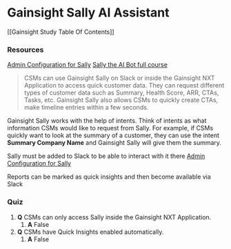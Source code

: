 # Gainsight Sally AI Assistant 

[[Gainsight Study Table Of Contents]]

### Resources 
[Admin Configuration for Sally](https://support.gainsight.com/Gainsight_NXT/Sally_AI_Bot/Sally_for_Slack/Admin_Guides/Admin_Configuration_for_Sally#Configure_Users_to_Sally)
[Sally the AI Bot full course](https://education.gainsight.com/sally-the-ai-bot)


>CSMs can use Gainsight Sally on Slack or inside the Gainsight NXT Application to access quick customer data. They can request different types of customer data such as Summary, Health Score, ARR, CTAs, Tasks, etc. Gainsight Sally also allows CSMs to quickly create CTAs, make timeline entries within a few seconds.
>
Gainsight Sally works with the help of intents. Think of intents as what information CSMs would like to request from Sally. For example, if CSMs quickly want to look at the summary of a customer, they can use the intent **Summary Company Name** and Gainsight Sally will give them the summary.


Sally must be added to Slack to be able to interact with it there [Admin Configuration for Sally](https://support.gainsight.com/Gainsight_NXT/Sally_AI_Bot/Sally_for_Slack/Admin_Guides/Admin_Configuration_for_Sally#Configure_Users_to_Sally)

Reports can be marked as quick insights and then become available via Slack 


### Quiz 
1. **Q** CSMs can only access Sally inside the Gainsight NXT Application.
	1. **A** False
2. **Q** CSMs have Quick Insights enabled automatically.
	1. **A** False 


